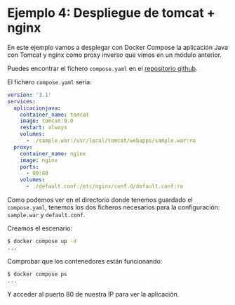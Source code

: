# Ejemplo 4: Despliegue de tomcat + nginx 

En este ejemplo vamos a desplegar con Docker Compose la aplicación Java con Tomcat y nginx como proxy inverso que vimos en un módulo anterior.

Puedes encontrar el fichero `compose.yaml` en el [repositorio github](https://github.com/josedom24/ejemplos_curso_docker_ow).

El fichero `compose.yaml` sería:

```yaml
version: '3.1'
services:
  aplicacionjava:
    container_name: tomcat
    image: tomcat:9.0
    restart: always
    volumes:
      - ./sample.war:/usr/local/tomcat/webapps/sample.war:ro
  proxy:
    container_name: nginx
    image: nginx
    ports:
      - 80:80
    volumes:
      - ./default.conf:/etc/nginx/conf.d/default.conf:ro
```

Como podemos ver en el directorio donde tenemos guardado el `compose.yaml`, tenemos los dos ficheros necesarios para la configuración: `sample.war` y `default.conf`.

Creamos el escenario:

```bash
$ docker compose up -d
...
```

Comprobar que los contenedores están funcionando:

```bash
$ docker compose ps
...
```

Y acceder al puerto 80 de nuestra IP para ver la aplicación.